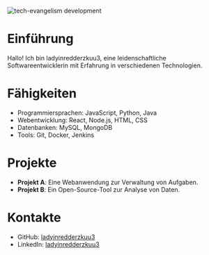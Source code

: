 ![tech-evangelism development](https://media4.giphy.com/media/v1.Y2lkPTdiYzJhNDkwYzNqZDFyZjQ5eXA0a2Q1YWs0eXRmbDZ4eXQ4eXdtbnphNDV3NTR0bCZlcD12MV9naWZzX3NlYXJjaCZjdD1n/mBO4yfKdDaH7y/giphy.gif)

# Einführung
Hallo! Ich bin ladyinredderzkuu3, eine leidenschaftliche Softwareentwicklerin mit Erfahrung in verschiedenen Technologien. 

# Fähigkeiten
- Programmiersprachen: JavaScript, Python, Java
- Webentwicklung: React, Node.js, HTML, CSS
- Datenbanken: MySQL, MongoDB
- Tools: Git, Docker, Jenkins

# Projekte
- **Projekt A**: Eine Webanwendung zur Verwaltung von Aufgaben.
- **Projekt B**: Ein Open-Source-Tool zur Analyse von Daten.

# Kontakte
- GitHub: [ladyinredderzkuu3](https://github.com/ladyinredderzkuu3)
- LinkedIn: [ladyinredderzkuu3](https://linkedin.com/in/ladyinredderzkuu3)